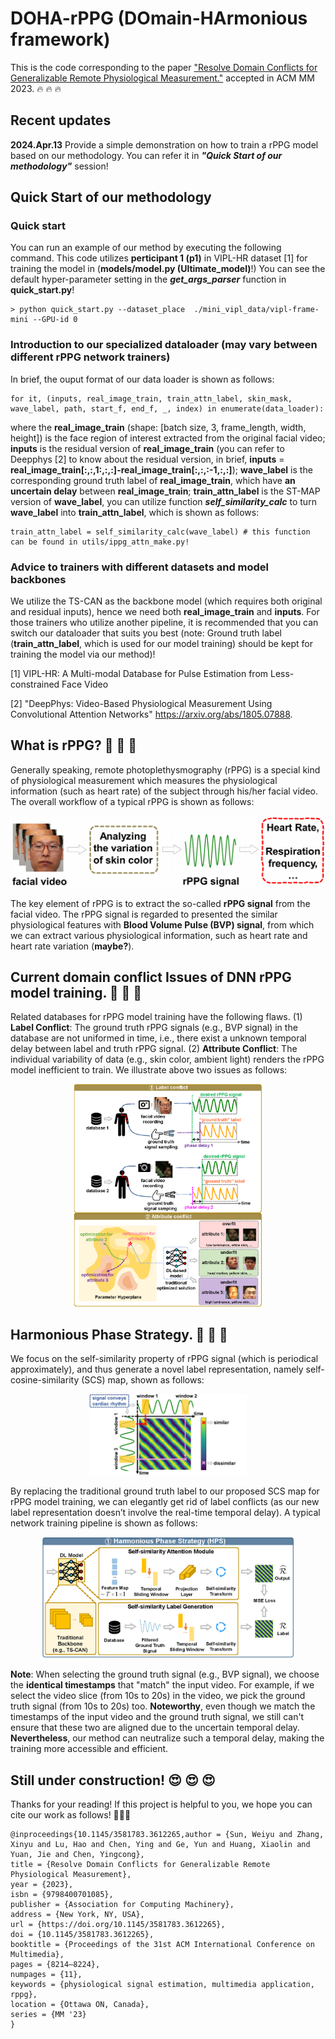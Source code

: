 # DOHA-rPPG (DOmain-HArmonious framework)
This is the code corresponding to the paper ["Resolve Domain Conflicts for Generalizable Remote Physiological Measurement."](https://dl.acm.org/doi/10.1145/3581783.3612265) accepted in ACM MM 2023. :fire: :fire: :fire:

## Recent updates

**2024.Apr.13**  Provide a simple demonstration on how to train a rPPG model based on our methodology. You can refer it in ***"Quick Start of our methodology"*** session!


## Quick Start of our methodology

### **Quick start**

You can run an example of our method by executing the following command. This code utilizes **perticipant 1 (p1)** in VIPL-HR dataset [1] for training the model in (**models/model.py (Ultimate_model)**!) You can see the default hyper-parameter setting in the ***get_args_parser*** function in **quick_start.py**!

```
> python quick_start.py --dataset_place  ./mini_vipl_data/vipl-frame-mini --GPU-id 0
```
### Introduction to our specialized dataloader (may vary between different rPPG network trainers)

In brief, the ouput format of our data loader is shown as follows:

```
for it, (inputs, real_image_train, train_attn_label, skin_mask, wave_label, path, start_f, end_f, _, index) in enumerate(data_loader):
```

where the **real_image_train** (shape: [batch size, 3, frame_length, width, height]) is the face region of interest extracted from the original facial video; **inputs** is the residual version of **real_image_train** (you can refer to Deepphys [2] to know about the residual version, in brief, **inputs** = **real_image_train[:,:,1:,:,:]-real_image_train[:,:,:-1,:,:]**); **wave_label** is the corresponding ground truth label of **real_image_train**, which have **an uncertain delay** between **real_image_train**; **train_attn_label** is the ST-MAP version of **wave_label**, you can utilize function ***self_similarity_calc*** to turn **wave_label** into **train_attn_label**, which is shown as follows:

```
train_attn_label = self_similarity_calc(wave_label) # this function can be found in utils/ippg_attn_make.py!
```
### Advice to trainers with different datasets and model backbones

We utilize the TS-CAN as the backbone model (which requires both original and residual inputs), hence we need both **real_image_train** and **inputs**. For those trainers who utilize another pipeline, it is recommended that you can switch our dataloader that suits you best (note: Ground truth label (**train_attn_label**, which is used for our model training) should be kept for training the model via our method)!

[1] VIPL-HR: A Multi-modal Database for Pulse Estimation from Less-constrained Face Video

[2] "DeepPhys: Video-Based Physiological Measurement Using Convolutional Attention Networks" https://arxiv.org/abs/1805.07888.


## What is rPPG? :crossed_fingers: :crossed_fingers: :crossed_fingers:
Generally speaking, remote photoplethysmography (rPPG) is a special  kind of physiological measurement which measures the physiological information (such as heart rate) of the subject through his/her facial video. The overall workflow of a typical rPPG is shown as follows:

![What is rPPG?](img_bank/What_is_rPPG.png "rPPG")

The key element of rPPG is to extract the so-called **rPPG signal** from the facial video. The rPPG signal is regarded to presented the similar physiological features with **Blood Volume Pulse (BVP) signal**, from which we can extract various physiological information, such as heart rate and heart rate variation (**maybe?**).


## Current domain conflict Issues of DNN rPPG model training. :love_you_gesture: :love_you_gesture: :love_you_gesture:
Related databases for rPPG model training have the following flaws. (1) **Label Conflict**: The ground truth rPPG signals (e.g., BVP signal) in the database are not uniformed in time, i.e., there exist a unknown temporal delay between label and truth rPPG signal. (2) **Attribute Conflict**: The individual variability of data (e.g., skin color, ambient light) renders the rPPG model inefficient to train. We illustrate above two issues as follows:

<div align=center><img src="img_bank/ACM_MM_2023_Heart_Rate_seal.png" width="60%" ></div>

## Harmonious Phase Strategy. :call_me_hand: :call_me_hand: :call_me_hand:

We focus on the self-similarity property of rPPG signal (which is periodical approximately), and thus generate a novel label representation, namely self-cosine-similarity (SCS) map, shown as follows:

<div align=center><img src="img_bank/SSP_map.png" width="50%" ></div>

By replacing the traditional ground truth label to our proposed SCS map for rPPG model training, we can elegantly get rid of label conflicts (as our new label representation doesn’t involve the real-time temporal delay). A typical network training pipeline is shown as follows:

<div align=center><img src="img_bank/HPS.png" width="80%" ></div>

**Note**: When selecting the ground truth signal (e.g., BVP signal), we choose the **identical timestamps** that "match" the input video. For example, if we select the video slice (from 10s to 20s) in the video, we pick the ground truth signal (from 10s to 20s) too. **Noteworthy**, even though we match the timestamps of the input video and the ground truth signal, we still can't ensure that these two are aligned due to the uncertain temporal delay. **Nevertheless**, our method can neutralize such a temporal delay, making the training more accessible and efficient.


## Still under construction! 😍 😍 😍
Thanks for your reading! If this project is helpful to you, we hope you can cite our work as follows! 🥳🥳🥳

```
@inproceedings{10.1145/3581783.3612265,author = {Sun, Weiyu and Zhang, Xinyu and Lu, Hao and Chen, Ying and Ge, Yun and Huang, Xiaolin and Yuan, Jie and Chen, Yingcong},
title = {Resolve Domain Conflicts for Generalizable Remote Physiological Measurement},
year = {2023},
isbn = {9798400701085},
publisher = {Association for Computing Machinery},
address = {New York, NY, USA},
url = {https://doi.org/10.1145/3581783.3612265},
doi = {10.1145/3581783.3612265},
booktitle = {Proceedings of the 31st ACM International Conference on Multimedia},
pages = {8214–8224},
numpages = {11},
keywords = {physiological signal estimation, multimedia application, rppg},
location = {Ottawa ON, Canada},
series = {MM '23}
}
```